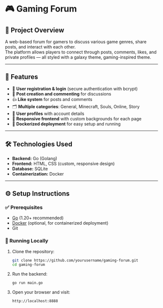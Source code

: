 # 🎮 Gaming Forum

## 📖 Project Overview
A web-based forum for gamers to discuss various game genres, share posts, and interact with each other.  
The platform allows players to connect through posts, comments, likes, and private profiles — all styled with a galaxy theme, gaming-inspired theme.

---

## 🚀 Features
- 👤 **User registration & login** (secure authentication with bcrypt)
- 📝 **Post creation and commenting** for discussions
- 👍 **Like system** for posts and comments
- 🗂️ **Multiple categories**: General, Minecraft, Souls, Online, Story
- 🧑 **User profiles** with account details
- 🌌 **Responsive frontend** with custom backgrounds for each page
- 🐳 **Dockerized deployment** for easy setup and running

---

## 🛠️ Technologies Used
- **Backend:** Go (Golang)
- **Frontend:** HTML, CSS (custom, responsive design)
- **Database:** SQLite
- **Containerization:** Docker

---

## ⚙️ Setup Instructions

### ✅ Prerequisites
- [Go](https://go.dev/dl/) (1.20+ recommended)
- [Docker](https://www.docker.com/) (optional, for containerized deployment)
- Git

### 🔧 Running Locally
1. Clone the repository:
   ```sh
   git clone https://github.com/yourusername/gaming-forum.git
   cd gaming-forum

2. Run the backend:
   ```sh
   go run main.go
   
3. Open your browser and visit:
   ```sh
   http://localhost:8888